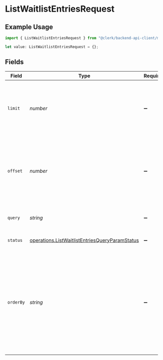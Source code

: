 # ListWaitlistEntriesRequest

## Example Usage

```typescript
import { ListWaitlistEntriesRequest } from "@clerk/backend-api-client/models/operations";

let value: ListWaitlistEntriesRequest = {};
```

## Fields

| Field                                                                                                                                                                              | Type                                                                                                                                                                               | Required                                                                                                                                                                           | Description                                                                                                                                                                        |
| ---------------------------------------------------------------------------------------------------------------------------------------------------------------------------------- | ---------------------------------------------------------------------------------------------------------------------------------------------------------------------------------- | ---------------------------------------------------------------------------------------------------------------------------------------------------------------------------------- | ---------------------------------------------------------------------------------------------------------------------------------------------------------------------------------- |
| `limit`                                                                                                                                                                            | *number*                                                                                                                                                                           | :heavy_minus_sign:                                                                                                                                                                 | Applies a limit to the number of results returned.<br/>Can be used for paginating the results together with `offset`.                                                              |
| `offset`                                                                                                                                                                           | *number*                                                                                                                                                                           | :heavy_minus_sign:                                                                                                                                                                 | Skip the first `offset` results when paginating.<br/>Needs to be an integer greater or equal to zero.<br/>To be used in conjunction with `limit`.                                  |
| `query`                                                                                                                                                                            | *string*                                                                                                                                                                           | :heavy_minus_sign:                                                                                                                                                                 | Filter waitlist entries by `email_address` or `id`                                                                                                                                 |
| `status`                                                                                                                                                                           | [operations.ListWaitlistEntriesQueryParamStatus](../../models/operations/listwaitlistentriesqueryparamstatus.md)                                                                   | :heavy_minus_sign:                                                                                                                                                                 | Filter waitlist entries by their status                                                                                                                                            |
| `orderBy`                                                                                                                                                                          | *string*                                                                                                                                                                           | :heavy_minus_sign:                                                                                                                                                                 | Specify the order of results. Supported values are:<br/>- `created_at`<br/>- `email_address`<br/>- `invited_at`<br/><br/>Use `+` for ascending or `-` for descending order. Defaults to `-created_at`. |
